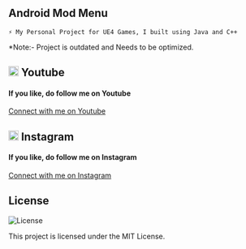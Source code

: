 ## Android Mod Menu
    ⚡ My Personal Project for UE4 Games, I built using Java and C++

*Note:- Project is outdated and Needs to be optimized.
## <img src="https://upload.wikimedia.org/wikipedia/commons/0/09/YouTube_full-color_icon_%282017%29.svg" width="20" height="20"> Youtube
<h4>If you like, do follow me on Youtube</h4>
<a href="https://www.youtube.com/@Code-With-Vishal">Connect with me on  Youtube</a>

## <img src="https://upload.wikimedia.org/wikipedia/commons/e/e7/Instagram_logo_2016.svg" width="20" height="20"> Instagram
<h4>If you like, do follow me on Instagram</h4>
<a href="https://www.instagram.com/monstrvishal">Connect with me on Instagram</a>

## License
![License](https://img.shields.io/badge/License-MIT-blue.svg)

This project is licensed under the MIT License.
